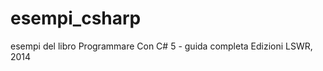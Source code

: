 esempi_csharp
=============

esempi del libro Programmare Con C# 5 - guida completa
Edizioni LSWR, 2014
